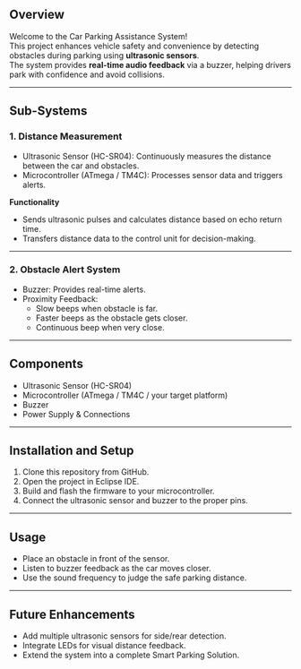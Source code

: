 ## Overview
Welcome to the Car Parking Assistance System!  
This project enhances vehicle safety and convenience by detecting obstacles during parking using **ultrasonic sensors**.  
The system provides **real-time audio feedback** via a buzzer, helping drivers park with confidence and avoid collisions.

---

## Sub-Systems

### 1. Distance Measurement
- Ultrasonic Sensor (HC-SR04): Continuously measures the distance between the car and obstacles.  
- Microcontroller (ATmega / TM4C): Processes sensor data and triggers alerts.  

**Functionality**  
- Sends ultrasonic pulses and calculates distance based on echo return time.  
- Transfers distance data to the control unit for decision-making.  

---

### 2. Obstacle Alert System
- Buzzer: Provides real-time alerts.  
- Proximity Feedback:  
  - Slow beeps when obstacle is far.  
  - Faster beeps as the obstacle gets closer.  
  - Continuous beep when very close.  

---

## Components
- Ultrasonic Sensor (HC-SR04)  
- Microcontroller (ATmega / TM4C / your target platform)  
- Buzzer  
- Power Supply & Connections  

---

## Installation and Setup
1. Clone this repository from GitHub.  
2. Open the project in Eclipse IDE.  
3. Build and flash the firmware to your microcontroller.  
4. Connect the ultrasonic sensor and buzzer to the proper pins.  

---

## Usage
- Place an obstacle in front of the sensor.  
- Listen to buzzer feedback as the car moves closer.  
- Use the sound frequency to judge the safe parking distance.  

---

## Future Enhancements
- Add multiple ultrasonic sensors for side/rear detection.  
- Integrate LEDs for visual distance feedback.  
- Extend the system into a complete Smart Parking Solution.  
